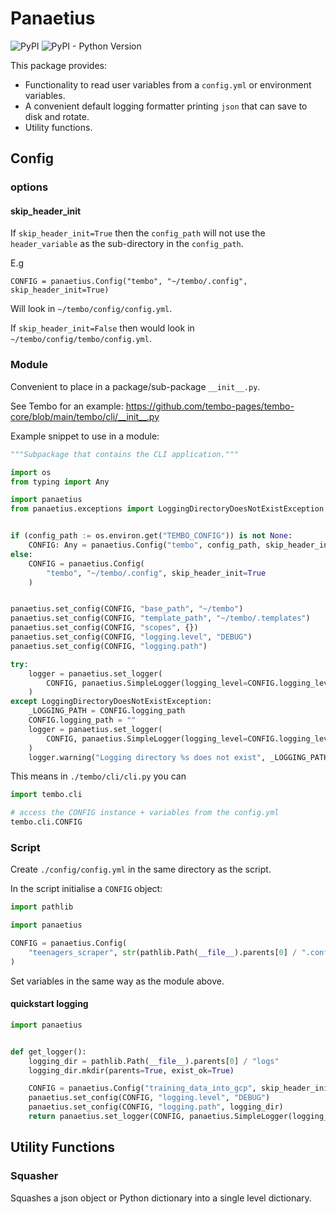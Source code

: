 # Panaetius

![PyPI](https://img.shields.io/pypi/v/panaetius)
![PyPI - Python Version](https://img.shields.io/pypi/pyversions/panaetius)

This package provides:

- Functionality to read user variables from a `config.yml` or environment variables.
- A convenient default logging formatter printing `json` that can save to disk and rotate.
- Utility functions.

## Config

### options

#### skip_header_init

If `skip_header_init=True` then the `config_path` will not use the `header_variable` as the
sub-directory in the `config_path`.

E.g

`CONFIG = panaetius.Config("tembo", "~/tembo/.config", skip_header_init=True)`

Will look in `~/tembo/config/config.yml`.

If `skip_header_init=False` then would look in `~/tembo/config/tembo/config.yml`.

### Module

Convenient to place in a package/sub-package `__init__.py`.

See Tembo for an example: <https://github.com/tembo-pages/tembo-core/blob/main/tembo/cli/__init__.py>

Example snippet to use in a module:

```python
"""Subpackage that contains the CLI application."""

import os
from typing import Any

import panaetius
from panaetius.exceptions import LoggingDirectoryDoesNotExistException


if (config_path := os.environ.get("TEMBO_CONFIG")) is not None:
    CONFIG: Any = panaetius.Config("tembo", config_path, skip_header_init=True)
else:
    CONFIG = panaetius.Config(
        "tembo", "~/tembo/.config", skip_header_init=True
    )


panaetius.set_config(CONFIG, "base_path", "~/tembo")
panaetius.set_config(CONFIG, "template_path", "~/tembo/.templates")
panaetius.set_config(CONFIG, "scopes", {})
panaetius.set_config(CONFIG, "logging.level", "DEBUG")
panaetius.set_config(CONFIG, "logging.path")

try:
    logger = panaetius.set_logger(
        CONFIG, panaetius.SimpleLogger(logging_level=CONFIG.logging_level)
    )
except LoggingDirectoryDoesNotExistException:
    _LOGGING_PATH = CONFIG.logging_path
    CONFIG.logging_path = ""
    logger = panaetius.set_logger(
        CONFIG, panaetius.SimpleLogger(logging_level=CONFIG.logging_level)
    )
    logger.warning("Logging directory %s does not exist", _LOGGING_PATH)

```

This means in `./tembo/cli/cli.py` you can

```python
import tembo.cli

# access the CONFIG instance + variables from the config.yml
tembo.cli.CONFIG
```

### Script

Create `./config/config.yml` in the same directory as the script.

In the script initialise a `CONFIG` object:

```python
import pathlib

import panaetius

CONFIG = panaetius.Config(
    "teenagers_scraper", str(pathlib.Path(__file__).parents[0] / ".config"), skip_header_init=True
)
```

Set variables in the same way as the module above.

#### quickstart logging

```python
import panaetius


def get_logger():
    logging_dir = pathlib.Path(__file__).parents[0] / "logs"
    logging_dir.mkdir(parents=True, exist_ok=True)

    CONFIG = panaetius.Config("training_data_into_gcp", skip_header_init=True)
    panaetius.set_config(CONFIG, "logging.level", "DEBUG")
    panaetius.set_config(CONFIG, "logging.path", logging_dir)
    return panaetius.set_logger(CONFIG, panaetius.SimpleLogger(logging_level=CONFIG.logging_level))
```

## Utility Functions

### Squasher

Squashes a json object or Python dictionary into a single level dictionary.
